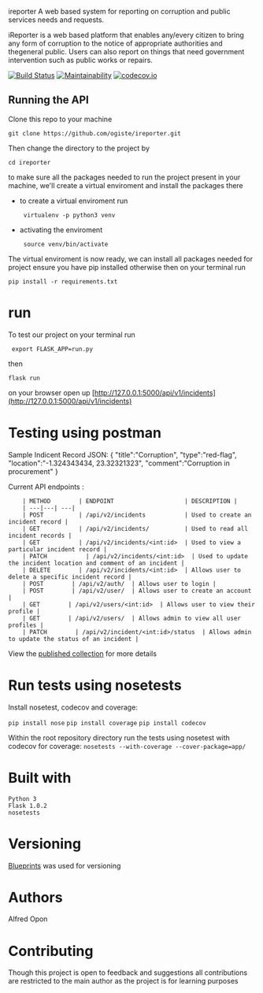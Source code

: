 ireporter
A web based system for reporting on corruption and public services needs and requests.

iReporter is a web based platform that enables any/every citizen to bring any form of corruption to the notice of appropriate authorities and thegeneral public. Users can also report on things that need government intervention such as public works or repairs.

[![Build Status](https://travis-ci.org/ogiste/ireporter.svg?branch=develop)](https://travis-ci.org/ogiste/ireporter) [![Maintainability](https://api.codeclimate.com/v1/badges/a99a88d28ad37a79dbf6/maintainability)](https://codeclimate.com/github/ogiste/ireporter) [![codecov.io](https://codecov.io/github/ogiste/ireporter/coverage.svg?branch=develop)](https://codecov.io/github/ogiste/ireporter?branch=develop)

## Running the API  ##
Clone this repo to your machine

 ``` git clone https://github.com/ogiste/ireporter.git ```

Then change the directory to the project by

``` cd ireporter ```

to make sure all the packages needed to run the project present in your machine,
we'll create a virtual enviroment and install the packages there

* to create a virtual enviroment run


    ``` virtualenv -p python3 venv```
* activating the enviroment

    ``` source venv/bin/activate```

The virtual enviroment is now ready, we can install all packages needed for project
ensure you have pip installed otherwise
then on your terminal run

``` pip install -r requirements.txt ```

# run
To test our project on your terminal run

``` export FLASK_APP=run.py```

then

``` flask run ```

on your browser open up [http://127.0.0.1:5000/api/v1/incidents](http://127.0.0.1:5000/api/v1/incidents)

# Testing using postman

Sample Indicent Record JSON:
  {
            "title":"Corruption",
            "type":"red-flag",
            "location":"-1.324343434, 23.32321323",
            "comment":"Corruption in procurement"
  }

Current API endpoints :


        | METHOD        | ENDPOINT                    | DESCRIPTION |
        | ---|---| ---|
        | POST          | /api/v2/incidents           | Used to create an incident record |
        | GET           | /api/v2/incidents/          | Used to read all incident records |
        | GET           | /api/v2/incidents/<int:id>  | Used to view a particular incident record |
        | PATCH           | /api/v2/incidents/<int:id>  | Used to update the incident location and comment of an incident |
        | DELETE        | /api/v2/incidents/<int:id>  | Allows user to delete a specific incident record |
        | POST        | /api/v2/auth/  | Allows user to login |
        | POST        | /api/v2/user/  | Allows user to create an account |
        | GET        | /api/v2/users/<int:id>  | Allows user to view their profile |
        | GET        | /api/v2/users/  | Allows admin to view all user profiles |
        | PATCH        | /api/v2/incident/<int:id>/status  | Allows admin to update the status of an incident |
        

View the [published collection](https://documenter.getpostman.com/view/764347/RzffJ9Y8
) for more details

# Run tests using nosetests

Install nosetest, codecov and coverage:

 ```pip install nose```
 ```pip install coverage```
 ```pip install codecov```

Within the root repository directory run the tests using nosetest with codecov for coverage:
 ```nosetests --with-coverage --cover-package=app/```

 # **Built with**
```
Python 3
Flask 1.0.2
nosetests
```
# **Versioning**

[Blueprints](https://sanic.readthedocs.io/en/latest/sanic/blueprints.html) was used for versioning

# **Authors**

Alfred Opon

# **Contributing**

Though this project is open to feedback and suggestions all contributions are restricted to the main author as the project is for learning purposes
